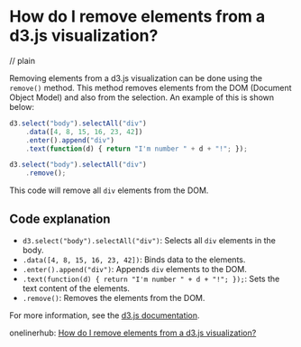 # How do I remove elements from a d3.js visualization?
// plain

Removing elements from a d3.js visualization can be done using the `remove()` method. This method removes elements from the DOM (Document Object Model) and also from the selection. An example of this is shown below:

```javascript
d3.select("body").selectAll("div")
    .data([4, 8, 15, 16, 23, 42])
    .enter().append("div")
    .text(function(d) { return "I'm number " + d + "!"; });

d3.select("body").selectAll("div")
    .remove();
```

This code will remove all `div` elements from the DOM.

## Code explanation


- `d3.select("body").selectAll("div")`: Selects all `div` elements in the body.
- `.data([4, 8, 15, 16, 23, 42])`: Binds data to the elements.
- `.enter().append("div")`: Appends `div` elements to the DOM.
- `.text(function(d) { return "I'm number " + d + "!"; });`: Sets the text content of the elements.
- `.remove()`: Removes the elements from the DOM.

For more information, see the [d3.js documentation](https://github.com/d3/d3-selection#selection_remove).

onelinerhub: [How do I remove elements from a d3.js visualization?](https://onelinerhub.com/javascript-d3/how-do-i-remove-elements-from-a-d--js-visualization)